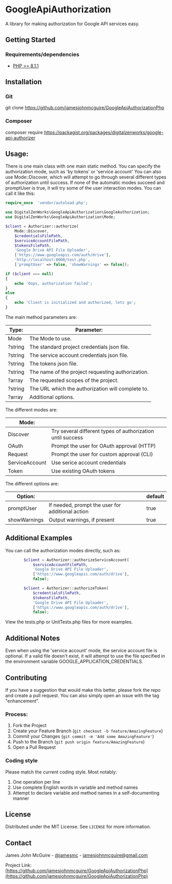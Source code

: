 # GoogleApiAuthorization
A library for making authorization for Google API services easy.

## Getting Started

### Requirements/dependencies

* [PHP >= 8.1.1](http://php.net/)

## Installation
### Git
git clone https://github.com/jamesjohnmcguire/GoogleApiAuthorizationPhp

### Composer
composer require https://packagist.org/packages/digitalzenworks/google-api-authorizer


## Usage:

There is one main class with one main static method.  You can specify the authorization mode, such as 'by tokens' or 'service account'  You can also use Mode::Discover, which will attempt to go through several different types of authorization until success.  If none of the automatic modes succeed and promptUser is true, it will try some of the user interaction modes.  You can call it like this:

```php
require_once  'vendor/autoload.php';

use DigitalZenWorks\GoogleApiAuthorization\GoogleAuthorization;
use DigitalZenWorks\GoogleApiAuthorization\Mode;

$client = Authorizer::authorize(
	Mode::Discover,
	$credentialsFilePath,
	$serviceAccountFilePath,
	$tokensFilePath,
	'Google Drive API File Uploader',
	['https://www.googleapis.com/auth/drive'],
	'http://localhost:8000/test.php',
	['promptUser' => false, 'showWarnings' => false]);

if ($client === null)
{
	echo 'Oops, authorization failed';
}
else
{
	echo 'Client is initialized and authorized, lets go';
}
```

The main method parameters are:

| Type:    | Parameter:                                        |
| -------- | ------------------------------------------------- |
| Mode     | The Mode to use.                                  |
| ?string  | The standard project credentials json file.       |
| ?string  | The service account credentials json file.        |
| ?string  | The tokens json file.                             |
| ?string  | The name of the project requesting authorization. |
| ?array   | The requested scopes of the project.              |
| ?string  | The URL which the authorization will complete to. |
| ?array   | Additional options.                               |

The different modes are:

| Mode:           |                                                            |
| --------------- | ---------------------------------------------------------- |
| Discover        | Try several different types of authorization until success |
| OAuth           | Prompt the user for OAuth approval (HTTP)                  |
| Request         | Prompt the user for custom approval (CLI)                  |
| ServiceAccount  | Use serice account credentials                             |
| Token           | Use existing OAuth tokens                                  |

The different options are:

| Option:       |                                                  | default |
| ------------- | ------------------------------------------------ | ------- |
| promptUser    | If needed, prompt the user for additional action | true    |
| showWarnings  | Output warnings, if present                      | true    |


## Additional Examples
You can call the authorization modes directly, such as:
```php
		$client = Authorizer::authorizeServiceAccount(
			$serviceAccountFilePath,
			'Google Drive API File Uploader',
			['https://www.googleapis.com/auth/drive'],
			false);

		$client = Authorizer::authorizeToken(
			$credentialsFilePath,
			$tokensFilePath,
			'Google Drive API File Uploader',
			['https://www.googleapis.com/auth/drive'],
			false);
```

View the tests.php or UnitTests.php files for more examples.

## Additional Notes
Even when using the 'service account' mode, the service account file is optional.  If a valid file doesn't exist, it will attempt to use the file specified in the environment variable GOOGLE_APPLICATION_CREDENTIALS.

## Contributing

If you have a suggestion that would make this better, please fork the repo and create a pull request. You can also simply open an issue with the tag "enhancement".

### Process:

1. Fork the Project
2. Create your Feature Branch (`git checkout -b feature/AmazingFeature`)
3. Commit your Changes (`git commit -m 'Add some AmazingFeature'`)
4. Push to the Branch (`git push origin feature/AmazingFeature`)
5. Open a Pull Request

### Coding style
Please match the current coding style.  Most notably:  
1. One operation per line
2. Use complete English words in variable and method names
3. Attempt to declare variable and method names in a self-documenting manner


## License

Distributed under the MIT License. See `LICENSE` for more information.

## Contact

James John McGuire - [@jamesmc](https://twitter.com/jamesmc) - jamesjohnmcguire@gmail.com

Project Link: [https://github.com/jamesjohnmcguire/GoogleApiAuthorizationPhp](https://github.com/jamesjohnmcguire/GoogleApiAuthorizationPhp)
